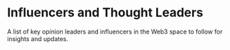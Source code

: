 # Influencers and Thought Leaders
A list of key opinion leaders and influencers in the Web3 space to follow for insights and updates.
